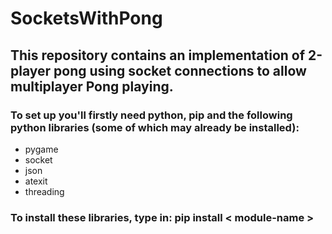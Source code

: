 # SocketsWithPong
## This repository contains an implementation of 2-player pong using socket connections to allow multiplayer Pong playing.
### To set up you'll firstly need python, pip and the following python libraries (some of which may already be installed):

<ul>
    <li> pygame </li>
    <li> socket </li>
    <li> json </li>
    <li> atexit </li>
    <li> threading </li>
    
</ul>

### To install these libraries, type in: <b> pip install &lt; module-name &gt; </b>
